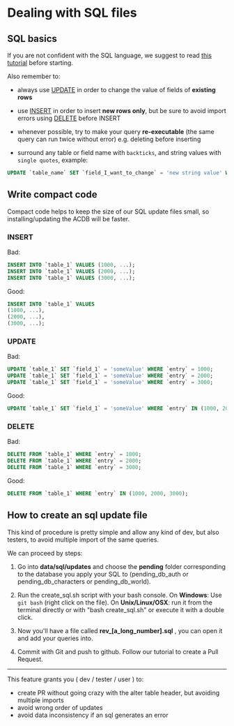 # Dealing with SQL files

## SQL basics

If you are not confident with the SQL language, we suggest to read [this tutorial](http://www.w3schools.com/sql/default.asp) before starting.

Also remember to:

- always use [UPDATE](http://www.w3schools.com/sql/sql_update.asp) in order to change the value of fields of **existing rows**

- use [INSERT](http://www.w3schools.com/sql/sql_insert.asp) in order to insert **new rows only**, but be sure to avoid import errors using [DELETE](http://www.w3schools.com/sql/sql_delete.asp) before INSERT

- whenever possible, try to make your query **re-executable** (the same query can run twice without error) e.g. deleting before inserting

- surround any table or field name with `backticks`, and string values with `single quotes`, example:

```sql
UPDATE `table_name` SET `field_I_want_to_change` = 'new string value' WHERE `entry` = 10 ;
```

## Write compact code

Compact code helps to keep the size of our SQL update files small, so installing/updating the ACDB will be faster.

### INSERT

Bad:

```sql
INSERT INTO `table_1` VALUES (1000, ...);
INSERT INTO `table_1` VALUES (2000, ...);
INSERT INTO `table_1` VALUES (3000, ...);
```


Good:

```sql
INSERT INTO `table_1` VALUES
(1000, ...),
(2000, ...),
(3000, ...);
```

### UPDATE

Bad:

```sql
UPDATE `table_1` SET `field_1` = 'someValue' WHERE `entry` = 1000;
UPDATE `table_1` SET `field_1` = 'someValue' WHERE `entry` = 2000;
UPDATE `table_1` SET `field_1` = 'someValue' WHERE `entry` = 3000;
```

Good:

```sql
UPDATE `table_1` SET `field_1` = 'someValue' WHERE `entry` IN (1000, 2000, 3000);
```

### DELETE

Bad:

```sql
DELETE FROM `table_1` WHERE `entry` = 1000;
DELETE FROM `table_1` WHERE `entry` = 2000;
DELETE FROM `table_1` WHERE `entry` = 3000;
```

Good:

```sql
DELETE FROM `table_1` WHERE `entry` IN (1000, 2000, 3000);
```

## How to create an sql update file

This kind of procedure is pretty simple and allow any kind of dev, but also testers, to avoid multiple import of the same queries.

We can proceed by steps:

1. Go into **data/sql/updates** and choose the **pending** folder corresponding to the database you apply your SQL to (pending_db_auth or pending_db_characters or pending_db_world).

2. Run the create_sql.sh script with your bash console. On **Windows**: Use `git bash` (right click on the file). On **Unix/Linux/OSX**: run it from the terminal directly or with "bash create_sql.sh" or execute it with a double click.

3. Now you'll have a file called **rev_[a_long_number].sql** , you can open it and add your queries into.

4. Commit with Git and push to github. Follow our tutorial to create a Pull Request.


--------
This feature grants you ( dev / tester / user ) to:

- create PR without going crazy with the alter table header, but avoiding multiple imports
- avoid wrong order of updates
- avoid data inconsistency if an sql generates an error
